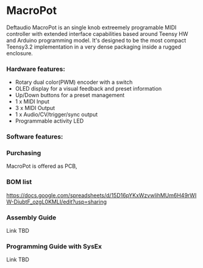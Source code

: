# MacroPot
Deftaudio MacroPot is an single knob extreemely programable MIDI controller with extended interface capabilities based around Teensy HW and Arduino programming model. It's designed to be the most compact Teensy3.2 implementation in a very dense packaging inside a rugged enclosure. 

### Hardware features:

- Rotary dual color(PWM) encoder with a switch
- OLED display for a visual feedback and preset information
- Up/Down buttons for a preset management
- 1 x MIDI Input
- 3 x MIDI Output
- 1 x Audio/CV/trigger/sync output
- Programmable activity LED

### Software features:


### Purchasing
MacroPot is offered as PCB, 

### BOM list
https://docs.google.com/spreadsheets/d/15D16pYKxWzvwlihMUm6H49rWIW-DiubtF_ozgL0KMLI/edit?usp=sharing

### Assembly Guide
Link TBD


### Programming Guide with SysEx
Link TBD



